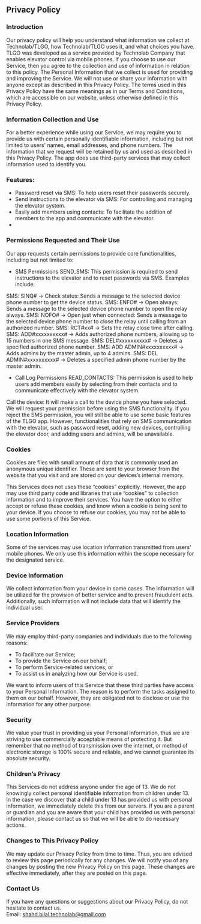 Privacy Policy  
----------------

### Introduction  
Our privacy policy will help you understand what information we collect at Technolab/TLGO, how Technolab/TLGO uses it, and what choices you have.
TLGO was developed as a service provided by Technolab Company that enables elevator control via mobile phones.
If you choose to use our Service, then you agree to the collection and use of information in relation to this policy. The Personal Information that we collect is used for providing and improving the Service. We will not use or share your information with anyone except as described in this Privacy Policy.
The terms used in this Privacy Policy have the same meanings as in our Terms and Conditions, which are accessible on our website, unless otherwise defined in this Privacy Policy.

### Information Collection and Use  
For a better experience while using our Service, we may require you to provide us with certain personally identifiable information, including but not limited to users' names, email addresses, and phone numbers. The information that we request will be retained by us and used as described in this Privacy Policy.
The app does use third-party services that may collect information used to identify you.

### Features:
* Password reset via SMS: To help users reset their passwords securely.
* Send instructions to the elevator via SMS: For controlling and managing the elevator system.
* Easily add members using contacts: To facilitate the addition of members to the app and communicate with the elevator.
* 
### Permissions Requested and Their Use
Our app requests certain permissions to provide core functionalities, including but not limited to:

* SMS Permissions
SEND_SMS: This permission is required to send instructions to the elevator and to reset passwords via SMS. Examples include:

SMS: SINQ# -> Check status: Sends a message to the selected device phone number to get the device status.
SMS: ENFO# -> Open always: Sends a message to the selected device phone number to open the relay always.
SMS: NOFO# -> Open just when connected: Sends a message to the selected device phone number to close the relay until calling from an authorized number.
SMS: RCT#xx# -> Sets the relay close time after calling.
SMS: ADD#xxxxxxxxxx# -> Adds authorized phone numbers, allowing up to 15 numbers in one SMS message.
SMS: DEL#xxxxxxxxxx# -> Deletes a specified authorized phone number.
SMS: ADD ADMIN#xxxxxxxxxx# -> Adds admins by the master admin, up to 4 admins.
SMS: DEL ADMIN#xxxxxxxxxx# -> Deletes a specified admin phone number by the master admin.

* Call Log Permissions
READ_CONTACTS: This permission is used to help users add members easily by selecting from their contacts and to communicate effectively with the elevator system.

Call the device: It will make a call to the device phone you have selected.
We will request your permission before using the SMS functionality. If you reject the SMS permission, you will still be able to use some basic features of the TLGO app. However, functionalities that rely on SMS communication with the elevator, such as password reset, adding new devices, controlling the elevator door, and adding users and admins, will be unavailable.

### Cookies  
Cookies are files with small amount of data that is commonly used an anonymous unique identifier. These are sent to your browser from the website that you visit and are stored on your devices’s internal memory.  

This Services does not uses these “cookies” explicitly. However, the app may use third party code and libraries that use “cookies” to collection information and to improve their services. You have the option  to either accept or refuse these cookies, and know when a cookie is being sent to your device. If you choose to refuse our cookies, you may not be able to use some portions of this Service.  

### Location Information  
Some of the services may use location information transmitted from users' mobile phones. We only use this information within the scope necessary for the designated service. 

### Device Information  
We collect information from your device in some cases. The information will be utilized for the provision of better service and to prevent fraudulent acts. Additionally, such information will not include data that will identify the individual user. 

### Service Providers  
We may employ third-party companies and individuals due to the following reasons:  
* To facilitate our Service;
* To provide the Service on our behalf;
* To perform Service-related services; or
* To assist us in analyzing how our Service is used.  

We want to inform users of this Service that these third parties have access to your Personal Information. The reason is to perform the tasks assigned to them on our behalf. However, they are obligated not to disclose or use the information for any other purpose.  

### Security  
We value your trust in providing us your Personal Information, thus we are striving to use commercially acceptable means of protecting it. But remember that no method of transmission over  the internet, or method of electronic storage is 100% secure and reliable, and we cannot guarantee its absolute security.  

### Children’s Privacy  
This Services do not address anyone under the age of 13. We do not knowingly collect personal identifiable information from children under 13. In the case we discover that a child under 13 has provided us with personal information, we immediately delete this from our servers. If you  are  a  parent  or  guardian and you are aware that your child has provided us with personal information, please contact us so that we will be able to do necessary actions.  

### Changes to This Privacy Policy  
We may update our Privacy Policy from time to time. Thus, you are advised to review this page periodically for any changes. We will notify you of any changes by posting the new Privacy Policy on this page. These changes are effective immediately, after they are posted on this page.  

### Contact Us  
If you have any questions or suggestions about our Privacy Policy, do not hesitate to contact us.  
Email: shahd.bilal.technolab@gmail.com
